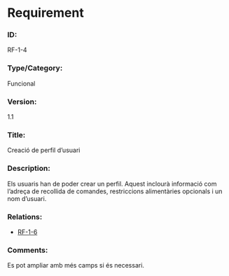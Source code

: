# Requirement

### ID: 
RF-1-4

### Type/Category:  
Funcional  

### Version:  
1.1 

### Title:  
Creació de perfil d’usuari  

### Description:  
Els usuaris han de poder crear un perfil. Aquest inclourà informació com l’adreça de recollida de comandes, restriccions alimentàries opcionals i un nom d’usuari.  

### Relations:  
* [RF-1-6](./RF-1-6.md)


### Comments:  
Es pot ampliar amb més camps si és necessari.  
